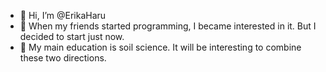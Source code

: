 - 👋 Hi, I’m @ErikaHaru
- 👀 When my friends started programming, I became interested in it. But I decided to start just now.
- 🌱 My main education is soil science. It will be interesting to combine these two directions.


<!---
ErikaHaru/ErikaHaru is a ✨ special ✨ repository because its `README.md` (this file) appears on your GitHub profile.
You can click the Preview link to take a look at your changes.
--->
